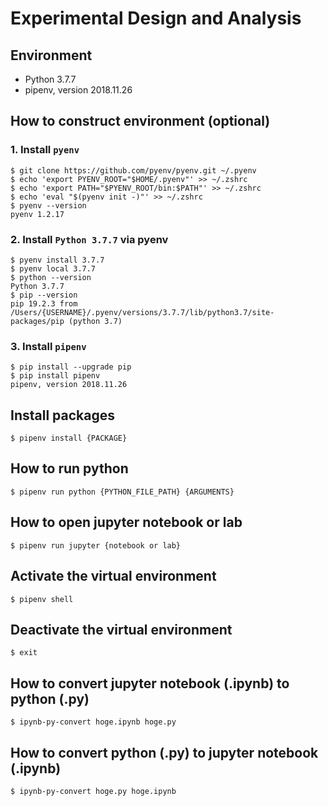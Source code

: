 # Experimental Design and Analysis


## Environment
- Python 3.7.7
- pipenv, version 2018.11.26

## How to construct environment (optional)

### 1. Install `pyenv`

```shell
$ git clone https://github.com/pyenv/pyenv.git ~/.pyenv
$ echo 'export PYENV_ROOT="$HOME/.pyenv"' >> ~/.zshrc
$ echo 'export PATH="$PYENV_ROOT/bin:$PATH"' >> ~/.zshrc
$ echo 'eval "$(pyenv init -)"' >> ~/.zshrc
$ pyenv --version
pyenv 1.2.17
```

### 2. Install `Python 3.7.7` via pyenv

```shell
$ pyenv install 3.7.7
$ pyenv local 3.7.7
$ python --version
Python 3.7.7
$ pip --version
pip 19.2.3 from /Users/{USERNAME}/.pyenv/versions/3.7.7/lib/python3.7/site-packages/pip (python 3.7)
```

### 3. Install `pipenv`

```shell
$ pip install --upgrade pip
$ pip install pipenv
pipenv, version 2018.11.26
```

## Install packages

```shell
$ pipenv install {PACKAGE}
```

## How to run python

```shell
$ pipenv run python {PYTHON_FILE_PATH} {ARGUMENTS}
```

## How to open jupyter notebook or lab

```shell
$ pipenv run jupyter {notebook or lab}
```

## Activate the virtual environment
```shell
$ pipenv shell
```

## Deactivate the virtual environment
```shell
$ exit
```

## How to convert jupyter notebook (.ipynb) to python (.py)
```shell
$ ipynb-py-convert hoge.ipynb hoge.py
```

## How to convert python (.py) to jupyter notebook (.ipynb)
```shell
$ ipynb-py-convert hoge.py hoge.ipynb
```
